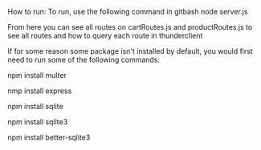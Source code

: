 How to run:
To run, use the following command in gitbash
node server.js

From here you can see all routes on cartRoutes.js and productRoutes.js to see all routes and how to query each route in thunderclient


If for some reason some package isn't installed by default, you would first need to run some of the following commands:




npm install multer




nmp install express




npm install sqlite



npm install sqlite3




npm install better-sqlite3
